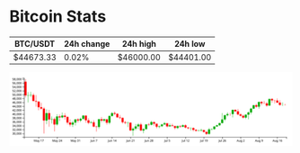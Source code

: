 # Bitcoin Stats

BTC/USDT|24h change|24h high|24h low|
|---|---|---|---|
|$44673.33|0.02%|$46000.00|$44401.00|

<img src="./chart.svg">
